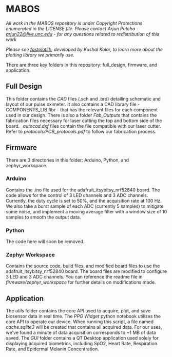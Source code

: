 # MABOS
*All work in the MABOS repository is under Copyright Protections enumerated in the LICENSE file. Please contact Arjun Putcha - arjun22@live.unc.edu - for any questions related to redistribution of this work*

*Please see [fastplotlib](https://github.com/kushalkolar/fastplotlib/tree/master), developed by Kushal Kolar, to learn more about the plotting library we primarily use.*



There are three key folders in this repository: full_design, firmware, and application.

## Full Design
This folder contains the *CAD* files (.sch and .brd) detailing schematic and layout of our pulse oximeter. It also contains a CAD library file - COMPONENTS_LIB.flbr - that has the relevant files for each component used in our design.
There is also a folder *Fab_Outputs* that contains the fabrication files necessary for laser cutting the top and bottom side of the board. *_autocad.dxf* files contain the file compatible with our laser cutter. Refer to *protocols/PCB_protocols.pdf* to follow our fabrication process.

## Firmware
There are 3 directories in this folder: Arduino, Python, and zephyr_workspace.

### Arduino
Contains the .ino file used for the adafruit_itsybitsy_nrf52840 board. The code allows for the control of 3 LED channels and 3 ADC channels. Currently, the duty cycle is set to 50%, and the acquisition rate at 100 Hz.
We also take a burst sample of each ADC (currently 5 samples) to mitigate some noise, and implement a moving average filter with a window size of 10 samples to smooth the output data.

### Python
The code here will soon be removed.

### Zephyr Workspace
Contains the source code, build files, and modified board files to use the adafruit_itsybitsy_nrf52840 board. The board files are modified to configure 3 LED and 3 ADC channels. You can reference the readme file in *firmware/zephyr_workspace* for further details on modifications made.

## Application
The *utils* folder contains the core API used to acquire, plot, and save biosensor data in real time. The *PPG Widget* python notebook utilizes the core API to operate our device. When running this script, a file named *cache.sqlite3* will be created that contains all acquired data. For our uses, we've found a minute of data acquisition corresponds to ~1 MB of data saved.
The *GUI* folder contains a QT Desktop application used solely for displaying acquired biometrics, including SpO2, Heart Rate, Respiration Rate, and Epidermal Melanin Concentration.

